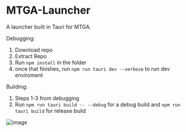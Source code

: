 # MTGA-Launcher
A launcher built in Tauri for MTGA. 


Debugging:
1. Download repo
2. Extract Repo
3. Run ``npm install`` in the folder
4. once that finishes, run ``npm run tauri dev --verbose`` to run dev enviroment

Building: 
1. Steps 1-3 from debugging
2. Run ``npm run tauri build -- --debug`` for a debug build and ``npm run tauri build`` for release build

![image](https://user-images.githubusercontent.com/70953258/232225528-ba2bae63-74d3-4482-942b-88a70a5c33dc.png)

